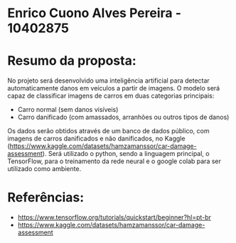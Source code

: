 # Enrico Cuono Alves Pereira - 10402875

# Resumo da proposta:
No projeto será desenvolvido uma inteligência artificial para detectar automaticamente danos em veículos a partir de imagens. O modelo será capaz de classificar imagens de carros em duas categorias principais:
- Carro normal (sem danos visíveis)
- Carro danificado (com amassados, arranhões ou outros tipos de danos)

Os dados serão obtidos através de um banco de dados público, com imagens de carros danificados e não danificados, no Kaggle (https://www.kaggle.com/datasets/hamzamanssor/car-damage-assessment).
Será utilizado o python, sendo a linguagem principal, o TensorFlow, para o treinamento da rede neural e o google colab para ser utilizado como ambiente.

# Referências: 
- https://www.tensorflow.org/tutorials/quickstart/beginner?hl=pt-br
- https://www.kaggle.com/datasets/hamzamanssor/car-damage-assessment
